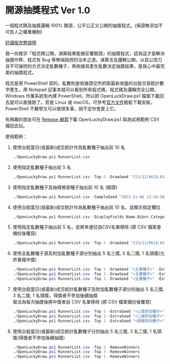 # 開源抽獎程式 Ver 1.0

一個程式碼及抽獎邏輯 100% 開源，公平公正又公開的抽獎程式。(保證無添加不可告人之權重機制)

[好讀版完整說明](https://blog.darkthread.net/blog/open-lucky-draw)

我一向推崇「程式碼公開，演算結果能被反覆驗證」的抽獎程式，認為這才是解決抽獎作㢣、程式有 Bug 等無端指控的治本之道。演算法及邏輯公開，以具公信力且不可操控的方式決定亂數種子，再依據其產生亂數決定抽獎結果，是我心中最完美的抽獎程式。

程式是用 PowerShell 寫的，亂數則是依據證交所抓取最新收盤的台股交易統計數字產生，用 Notepad 記事本就可以看到所有程式碼，程式碼及邏輯完全公開。Windows 作業系統有內建 PowerShell，所以把 OpenLuckDraw.ps1 檔案下載回去就可以直接跑了。若是 Linux 或 macOS，可參考[官方文件](https://learn.microsoft.com/zh-tw/powershell/scripting/install/installing-powershell)輕鬆下載安裝，PowerShell 不難學又可以做很多事，說不定你會愛上它。

有興趣的朋友可在 [Release 網頁](https://github.com/darkthread/OpenLuckyDraw/releases/tag/1.0.0)下載 OpenLuckyDraw.ps1 與測試用範例 CSV 檔回去玩。

使用範例：

1. 使用台股當日(或最新)成交統計作為亂數種子抽出前 10 名
    ```powershell 
    ./OpenLuckyDraw.ps1 RunnerList.csv 
    ```
1. 使用指定亂數種子抽出前 5 名
    ```powershell 
    ./OpenLuckyDraw.ps1 RunnerList.csv -Top 5 -DrawSeed "113/11/06|8,013,368,499|409,279,637,442|2,608,905|23,217.38|110.58"
    ```
1. 使用指定亂數種子及抽樣檢查種子抽出前 10 名 (驗證)
    ```powershell
    ./OpenLuckyDraw.ps1 RunnerList.csv -SampleSeed "2021-11-06 12:34:56" -DrawSeed "113/11/06|8,013,368,499|409,279,637,442|2,608,905|23,217.38|110.58"
    ```
1. 使用台股當日(或最新)成交統計作為亂數種子抽出前 10 名，並顯示指定欄位
    ```powershell
    ./OpenLuckyDraw.ps1 RunnerList.csv -DisplayFields Name,Bibnr,Category
    ```    
1. 使用指定亂數種子抽出前 5 名，並將幸運兒自CSV名單移除 (原 CSV 檔案會備份後覆寫)
    ```powershell
    ./OpenLuckyDraw.ps1 RunnerList.csv -Top 5 -DrawSeed "113/11/06|8,013,368,499|409,279,637,442|2,608,905|23,217.38|110.58" -RemoveWinners
    ```
1. 使用主亂數種子源及附加亂數種子源分別抽出 5 名三獎, 3 名二獎, 1 名頭獎(允許重複中獎)
    ```powershell
    ./OpenLuckyDraw.ps1 RunnerList.csv -Top 5 -DrawSeed "<主要種子>" -ExtraSeed "<三獎附加種子>"
    ./OpenLuckyDraw.ps1 RunnerList.csv -Top 3 -DrawSeed "<主要種子>" -ExtraSeed "<二獎附加種子>"
    ./OpenLuckyDraw.ps1 RunnerList.csv -Top 1 -DrawSeed "<主要種子>" -ExtraSeed "<頭獎附加種子>"
    ```
1. 使用台股當日(或最新)成交統計亂數種子及附加亂數種子源分別抽出 5 名三獎, 3 名二獎, 1 名頭獎，得獎者不參加後續抽獎  
   做法為每次抽獎後將中獎者自 CSV 名單移除 (原 CSV 檔案備份後覆寫)
    ```powershell
    ./OpenLuckyDraw.ps1 RunnerList.csv -Top 5 -ExtraSeed "<三獎附加種子>" -RemoveWinners
    ./OpenLuckyDraw.ps1 RunnerList.csv -Top 3 -ExtraSeed "<二獎附加種子>" -RemoveWinners
    ./OpenLuckyDraw.ps1 RunnerList.csv -Top 1 -ExtraSeed "<頭獎附加種子>" -RemoveWinners
    ```
1. 使用台股當日(或最新)成交統計亂數種子分別抽出 5 名三獎, 3 名二獎, 1 名頭獎(得獎者不參加後續抽獎)  
    ```powershell
    ./OpenLuckyDraw.ps1 RunnerList.csv -Top 5 -RemoveWinners
    ./OpenLuckyDraw.ps1 RunnerList.csv -Top 3 -RemoveWinners
    ./OpenLuckyDraw.ps1 RunnerList.csv -Top 1 -RemoveWinners
    ```
